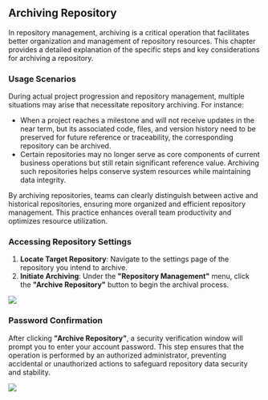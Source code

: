 ## Archiving Repository

In repository management, archiving is a critical operation that facilitates better organization and management of repository resources. This chapter provides a detailed explanation of the specific steps and key considerations for archiving a repository.

### Usage Scenarios

During actual project progression and repository management, multiple situations may arise that necessitate repository archiving. For instance:

-   When a project reaches a milestone and will not receive updates in the near term, but its associated code, files, and version history need to be preserved for future reference or traceability, the corresponding repository can be archived.
-   Certain repositories may no longer serve as core components of current business operations but still retain significant reference value. Archiving such repositories helps conserve system resources while maintaining data integrity.

By archiving repositories, teams can clearly distinguish between active and historical repositories, ensuring more organized and efficient repository management. This practice enhances overall team productivity and optimizes resource utilization.

### Accessing Repository Settings

1. **Locate Target Repository**: Navigate to the settings page of the repository you intend to archive.
2. **Initiate Archiving**: Under the **"Repository Management"** menu, click the **"Archive Repository"** button to begin the archival process.

![](/portal/rep-archive.png)

### Password Confirmation

After clicking **"Archive Repository"**, a security verification window will prompt you to enter your account password. This step ensures that the operation is performed by an authorized administrator, preventing accidental or unauthorized actions to safeguard repository data security and stability.

![](/portal/rep-archive2.png)

